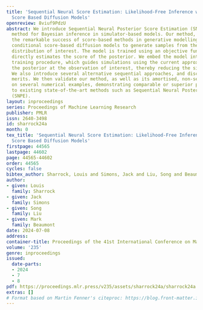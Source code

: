 ```yaml
---
title: 'Sequential Neural Score Estimation: Likelihood-Free Inference with Conditional
  Score Based Diffusion Models'
openreview: 8viuf9PdzU
abstract: We introduce Sequential Neural Posterior Score Estimation (SNPSE), a score-based
  method for Bayesian inference in simulator-based models. Our method, inspired by
  the remarkable success of score-based methods in generative modelling, leverages
  conditional score-based diffusion models to generate samples from the posterior
  distribution of interest. The model is trained using an objective function which
  directly estimates the score of the posterior. We embed the model into a sequential
  training procedure, which guides simulations using the current approximation of
  the posterior at the observation of interest, thereby reducing the simulation cost.
  We also introduce several alternative sequential approaches, and discuss their relative
  merits. We then validate our method, as well as its amortised, non-sequential, variant
  on several numerical examples, demonstrating comparable or superior performance
  to existing state-of-the-art methods such as Sequential Neural Posterior Estimation
  (SNPE).
layout: inproceedings
series: Proceedings of Machine Learning Research
publisher: PMLR
issn: 2640-3498
id: sharrock24a
month: 0
tex_title: 'Sequential Neural Score Estimation: Likelihood-Free Inference with Conditional
  Score Based Diffusion Models'
firstpage: 44565
lastpage: 44602
page: 44565-44602
order: 44565
cycles: false
bibtex_author: Sharrock, Louis and Simons, Jack and Liu, Song and Beaumont, Mark
author:
- given: Louis
  family: Sharrock
- given: Jack
  family: Simons
- given: Song
  family: Liu
- given: Mark
  family: Beaumont
date: 2024-07-08
address:
container-title: Proceedings of the 41st International Conference on Machine Learning
volume: '235'
genre: inproceedings
issued:
  date-parts:
  - 2024
  - 7
  - 8
pdf: https://proceedings.mlr.press/v235/assets/sharrock24a/sharrock24a.pdf
extras: []
# Format based on Martin Fenner's citeproc: https://blog.front-matter.io/posts/citeproc-yaml-for-bibliographies/
---
```

